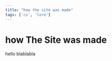 ```yaml
---
title: "how the site was made"
tags: ['cs', 'lore']
---
```


# how The Site was made

hello blablabla
